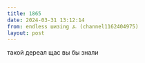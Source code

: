 ```yaml
---
title: 1865
date: 2024-03-31 13:12:14
from: endless шизing ⍼ (channel1162404975)
layout: post
---
```


такой дереал щас вы бы знали
